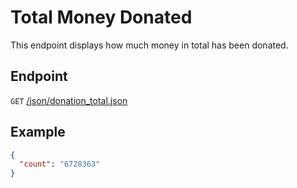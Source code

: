# Total Money Donated
This endpoint displays how much money in total has been donated.

## Endpoint
`GET` [/json/donation_total.json](https://assets01.teamassets.net/json/donation_total.json)

## Example
```json
{
  "count": "6728363"
}
```
